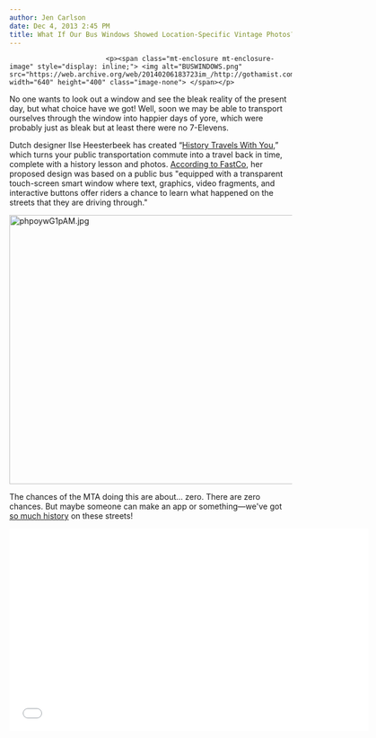 ```yaml
---
author: Jen Carlson
date: Dec 4, 2013 2:45 PM
title: What If Our Bus Windows Showed Location-Specific Vintage Photos?
---
```



                            
                            
                            
                            <p><span class="mt-enclosure mt-enclosure-image" style="display: inline;"> <img alt="BUSWINDOWS.png" src="https://web.archive.org/web/20140206183723im_/http://gothamist.com/attachments/arts_jen/BUSWINDOWS.png" width="640" height="400" class="image-none"> </span></p>

<p>No one wants to look out a window and see the bleak reality of the present day, but what choice have we got! Well, soon we may be able to transport ourselves through the window into happier days of yore, which were probably just as bleak but at least there were no 7-Elevens.</p>

<p>Dutch designer Ilse Heesterbeek has created &#x201C;<a href="https://web.archive.org/web/20140206183723/http://www.designbyilse.com/Project_History-travels-with-you-01.html">History Travels With You</a>,&#x201D; which turns your public transportation commute into a travel back in time, complete with a history lesson and photos. <a href="https://web.archive.org/web/20140206183723/http://www.fastcodesign.com/3021331/terminal-velocity/commuting-sucks-this-interactive-window-could-make-it-better?partner=rss#5">According to FastCo</a>, her proposed design was based on a public bus &quot;equipped with a transparent touch-screen smart window where text, graphics, video fragments, and interactive buttons offer riders a chance to learn what happened on the streets that they are driving through.&quot;</p>

<p><span class="mt-enclosure mt-enclosure-image" style="display: inline;"> <img alt="phpoywG1pAM.jpg" src="https://web.archive.org/web/20140206183723im_/http://gothamist.com/attachments/arts_jen/phpoywG1pAM.jpg" width="640" height="479" class="image-none"> </span></p>

<p>The chances of the MTA doing this are about... zero. There are zero chances. But maybe someone can make an app or something&#x2014;we&apos;ve got <a href="https://web.archive.org/web/20140206183723/http://gothamist.com/tags/flashback">so much history</a> on these streets!</p>

<p><iframe src="//web.archive.org/web/20140206183723if_/http://player.vimeo.com/video/76938552?color=ffffff" width="640" height="360" frameborder="0" webkitallowfullscreen="" mozallowfullscreen="" allowfullscreen></iframe></p>
                            
                            
                            